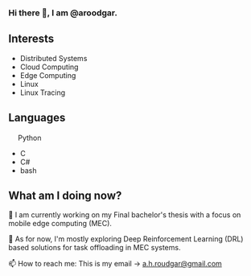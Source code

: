 ### Hi there 👋, I am @aroodgar.

## Interests
- Distributed Systems
- Cloud Computing
- Edge Computing
- Linux
- Linux Tracing

## Languages
<!--![python-logo-only](https://github.com/aroodgar/aroodgar/assets/58762460/ed054e7b-3f58-449d-8e47-1e7c14e7579f)-->
<img src="https://github.com/aroodgar/aroodgar/assets/58762460/ed054e7b-3f58-449d-8e47-1e7c14e7579f" width="15" height="15"> Python
- C
- C#
- bash

## What am I doing now?
🔭 I am currently working on my Final bachelor's thesis with a focus on mobile edge computing (MEC).

🌱 As for now, I'm mostly exploring Deep Reinforcement Learning (DRL) based solutions for task offloading in MEC systems.

📫 How to reach me: This is my email -> a.h.roudgar@gmail.com

<!--
**aroodgar/aroodgar** is a ✨ _special_ ✨ repository because its `README.md` (this file) appears on your GitHub profile.

Here are some ideas to get you started:

- 🔭 I’m currently working on ...
- 🌱 I’m currently learning ...
- 👯 I’m looking to collaborate on ...
- 🤔 I’m looking for help with ...
- 💬 Ask me about ...
- 📫 How to reach me: ...
- 😄 Pronouns: ...
- ⚡ Fun fact: ...
-->

